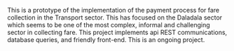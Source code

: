 This is a prototype of the implementation of the payment process for fare collection in the Transport sector.
This has focused on the Daladala sector which seems to be one of the most complex, informal and challenging sector in collecting fare.
This project implements api REST communications, database queries, and friendly front-end.
This is an ongoing project.

